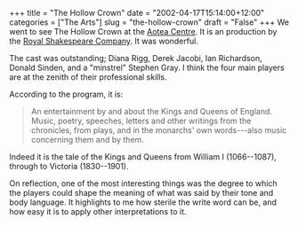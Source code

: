 +++
title = "The Hollow Crown"
date = "2002-04-17T15:14:00+12:00"
categories = ["The Arts"]
slug = "the-hollow-crown"
draft = "False"
+++
We went to see The Hollow Crown at the [Aotea
Centre](https://www.the-edge.co.nz/venues/centre.htm). It is an
production by the [Royal Shakespeare Company](https://www.rsc.org.uk/).
It was wonderful.

The cast was outstanding; Diana Rigg, Derek Jacobi, Ian Richardson,
Donald Sinden, and a "minstrel" Stephen Gray. I think the four main
players are at the zenith of their professional skills.

According to the program, it is:

> An entertainment by and about the Kings and Queens of England.
> Music, poetry, speeches, letters and other writings from the
> chronicles, from plays, and in the monarchs' own words---also music
> concerning them and by them.

Indeed it is the tale of the Kings and Queens from William I
(1066--1087), through to Victoria (1830--1901).

On reflection, one of the most interesting things was the degree to
which the players could shape the meaning of what was said by their
tone and body language. It highlights to me how sterile the write word
can be, and how easy it is to apply other interpretations to it.

